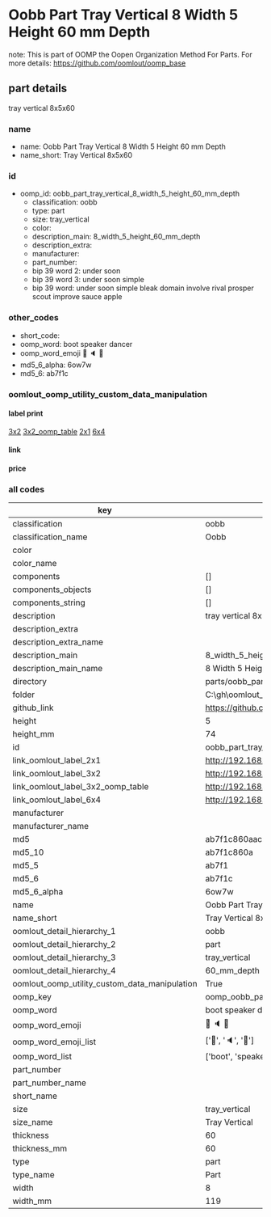 # Oobb Part Tray Vertical 8 Width 5 Height 60 mm Depth  

note: This is part of OOMP the Oopen Organization Method For Parts. For more details: https://github.com/oomlout/oomp_base

##  part details
  



tray vertical 8x5x60



### name
* name: Oobb Part Tray Vertical 8 Width 5 Height 60 mm Depth
* name_short: Tray Vertical 8x5x60 
### id
* oomp_id: oobb_part_tray_vertical_8_width_5_height_60_mm_depth
  * classification: oobb
  * type: part
  * size: tray_vertical
  * color: 
  * description_main: 8_width_5_height_60_mm_depth
  * description_extra: 
  * manufacturer: 
  * part_number: 
  * bip 39 word 2: under soon
  * bip 39 word 3: under soon simple
  * bip 39 word: under soon simple bleak domain involve rival prosper scout improve sauce apple

### other_codes
* short_code: 
* oomp_word: boot speaker dancer
* oomp_word_emoji :boot: :speaker: :dancer:
* md5_6_alpha: 6ow7w
* md5_6: ab7f1c






### oomlout_oomp_utility_custom_data_manipulation
#### label print
[3x2](http://192.168.1.245:1112/?label=oomp%206ow7w)
[3x2_oomp_table](http://192.168.1.108:1112/?label=oomp%206ow7w)
[2x1](http://192.168.1.242:1112/?label=oomp%206ow7w)
[6x4](http://192.168.1.55:1112/?label=oomp%206ow7w)    

#### link

                              

#### price







### all codes 
| key | value |  
| --- | --- |  
| classification | oobb |  
| classification_name | Oobb |  
| color |  |  
| color_name |  |  
| components | [] |  
| components_objects | [] |  
| components_string | [] |  
| description | tray vertical 8x5x60 |  
| description_extra |  |  
| description_extra_name |  |  
| description_main | 8_width_5_height_60_mm_depth |  
| description_main_name | 8 Width 5 Height 60 mm Depth |  
| directory | parts/oobb_part_tray_vertical_8_width_5_height_60_mm_depth |  
| folder | C:\gh\oomlout_oobb_version_4_generated_parts\parts\oobb_part_tray_vertical_8_width_5_height_60_mm_depth |  
| github_link | https://github.com/oomlout/oomlout_oomp_part_src/tree/main/parts/oobb_part_tray_vertical_8_width_5_height_60_mm_depth |  
| height | 5 |  
| height_mm | 74 |  
| id | oobb_part_tray_vertical_8_width_5_height_60_mm_depth |  
| link_oomlout_label_2x1 | http://192.168.1.242:1112/?label=oomp%206ow7w |  
| link_oomlout_label_3x2 | http://192.168.1.245:1112/?label=oomp%206ow7w |  
| link_oomlout_label_3x2_oomp_table | http://192.168.1.108:1112/?label=oomp%206ow7w |  
| link_oomlout_label_6x4 | http://192.168.1.55:1112/?label=oomp%206ow7w |  
| manufacturer |  |  
| manufacturer_name |  |  
| md5 | ab7f1c860aac9755d8a071799233d766 |  
| md5_10 | ab7f1c860a |  
| md5_5 | ab7f1 |  
| md5_6 | ab7f1c |  
| md5_6_alpha | 6ow7w |  
| name | Oobb Part Tray Vertical 8 Width 5 Height 60 mm Depth |  
| name_short | Tray Vertical 8x5x60  |  
| oomlout_detail_hierarchy_1 | oobb |  
| oomlout_detail_hierarchy_2 | part |  
| oomlout_detail_hierarchy_3 | tray_vertical |  
| oomlout_detail_hierarchy_4 | 60_mm_depth |  
| oomlout_oomp_utility_custom_data_manipulation | True |  
| oomp_key | oomp_oobb_part_tray_vertical_8_width_5_height_60_mm_depth |  
| oomp_word | boot speaker dancer |  
| oomp_word_emoji | :boot: :speaker: :dancer: |  
| oomp_word_emoji_list | [':boot:', ':speaker:', ':dancer:'] |  
| oomp_word_list | ['boot', 'speaker', 'dancer'] |  
| part_number |  |  
| part_number_name |  |  
| short_name |  |  
| size | tray_vertical |  
| size_name | Tray Vertical |  
| thickness | 60 |  
| thickness_mm | 60 |  
| type | part |  
| type_name | Part |  
| width | 8 |  
| width_mm | 119 |  
